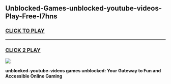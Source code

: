 
## Unblocked-Games-unblocked-youtube-videos-Play-Free-l7hns
<h3>
<a href="https://premium76.site?title=unblocked-youtube-videos&ref=09A">CLICK TO PLAY</a></h3>
<hr>

<h3>
<a href="https://premium76.site?title=unblocked-youtube-videos&ref=09A">CLICK 2 PLAY</a>
  
</h3>

<a href="https://premium76.site?title=unblocked-youtube-videos&ref=09A"><img src="https://clearcache.store/games.png"></a>


**unblocked-youtube-videos games unblocked: Your Gateway to Fun and Accessible Online Gaming**
